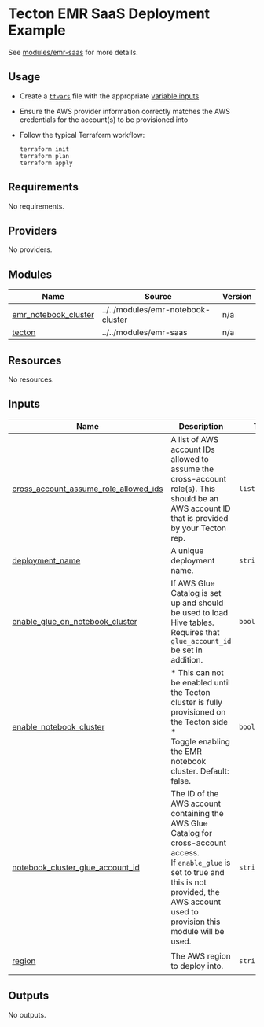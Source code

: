 # Tecton EMR SaaS Deployment Example

See [modules/emr-saas](../../modules/emr-saas) for more details.

## Usage

* Create a [`tfvars`](https://www.terraform.io/language/values/variables#variable-definitions-tfvars-files)
  file with the appropriate [variable inputs](#Inputs)
* Ensure the AWS provider information correctly matches the AWS credentials for the account(s) to
  be provisioned into
* Follow the typical Terraform workflow:

    ```shell
    terraform init
    terraform plan
    terraform apply
    ```

<!-- BEGINNING OF PRE-COMMIT-TERRAFORM DOCS HOOK -->
## Requirements

No requirements.

## Providers

No providers.

## Modules

| Name | Source | Version |
|------|--------|---------|
| <a name="module_emr_notebook_cluster"></a> [emr\_notebook\_cluster](#module\_emr\_notebook\_cluster) | ../../modules/emr-notebook-cluster | n/a |
| <a name="module_tecton"></a> [tecton](#module\_tecton) | ../../modules/emr-saas | n/a |

## Resources

No resources.

## Inputs

| Name | Description | Type | Default | Required |
|------|-------------|------|---------|:--------:|
| <a name="input_cross_account_assume_role_allowed_ids"></a> [cross\_account\_assume\_role\_allowed\_ids](#input\_cross\_account\_assume\_role\_allowed\_ids) | A list of AWS account IDs allowed to assume the cross-account role(s). This should be an<br>AWS account ID that is provided by your Tecton rep. | `list(string)` | n/a | yes |
| <a name="input_deployment_name"></a> [deployment\_name](#input\_deployment\_name) | A unique deployment name. | `string` | n/a | yes |
| <a name="input_enable_glue_on_notebook_cluster"></a> [enable\_glue\_on\_notebook\_cluster](#input\_enable\_glue\_on\_notebook\_cluster) | If AWS Glue Catalog is set up and should be used to load Hive tables. Requires that<br>`glue_account_id` be set in addition. | `bool` | `false` | no |
| <a name="input_enable_notebook_cluster"></a> [enable\_notebook\_cluster](#input\_enable\_notebook\_cluster) | * This can not be enabled until the Tecton cluster is fully provisioned on the Tecton side *<br>Toggle enabling the EMR notebook cluster. Default: false. | `bool` | `false` | no |
| <a name="input_notebook_cluster_glue_account_id"></a> [notebook\_cluster\_glue\_account\_id](#input\_notebook\_cluster\_glue\_account\_id) | The ID of the AWS account containing the AWS Glue Catalog for cross-account access.<br>If `enable_glue` is set to true and this is not provided, the AWS account used to provision this<br>module will be used. | `string` | `null` | no |
| <a name="input_region"></a> [region](#input\_region) | The AWS region to deploy into. | `string` | `"us-west-2"` | no |

## Outputs

No outputs.
<!-- END OF PRE-COMMIT-TERRAFORM DOCS HOOK -->
